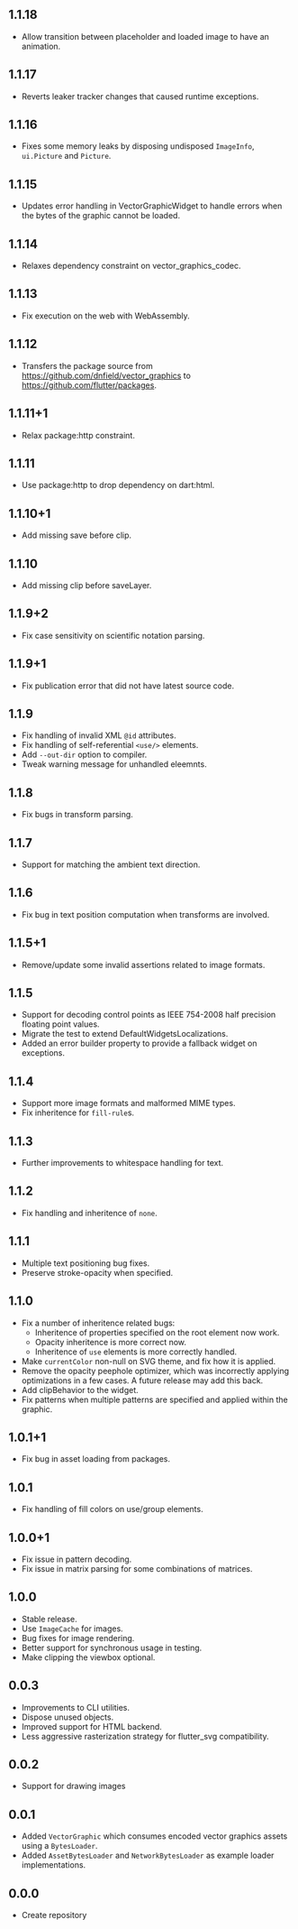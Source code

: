 ## 1.1.18

* Allow transition between placeholder and loaded image to have an animation.

## 1.1.17

* Reverts leaker tracker changes that caused runtime exceptions.

## 1.1.16

* Fixes some memory leaks by disposing undisposed `ImageInfo`, `ui.Picture` and `Picture`.

## 1.1.15

* Updates error handling in VectorGraphicWidget to handle errors when the bytes of the graphic cannot be loaded.

## 1.1.14

* Relaxes dependency constraint on vector_graphics_codec.

## 1.1.13

* Fix execution on the web with WebAssembly.

## 1.1.12

* Transfers the package source from https://github.com/dnfield/vector_graphics
  to https://github.com/flutter/packages.

## 1.1.11+1

* Relax package:http constraint.

## 1.1.11

* Use package:http to drop dependency on dart:html.

## 1.1.10+1

* Add missing save before clip.

## 1.1.10

* Add missing clip before saveLayer.

## 1.1.9+2

* Fix case sensitivity on scientific notation parsing.

## 1.1.9+1

* Fix publication error that did not have latest source code.

## 1.1.9

* Fix handling of invalid XML `@id` attributes.
* Fix handling of self-referential `<use/>` elements.
* Add `--out-dir` option to compiler.
* Tweak warning message for unhandled eleemnts.

## 1.1.8

* Fix bugs in transform parsing.

## 1.1.7

* Support for matching the ambient text direction.

## 1.1.6

* Fix bug in text position computation when transforms are involved.

## 1.1.5+1

* Remove/update some invalid assertions related to image formats.

## 1.1.5

* Support for decoding control points as IEEE 754-2008 half precision
  floating point values.
* Migrate the test to extend DefaultWidgetsLocalizations.
* Added an error builder property to provide a fallback widget on exceptions.

## 1.1.4

* Support more image formats and malformed MIME types.
* Fix inheritence for `fill-rule`s.

## 1.1.3

* Further improvements to whitespace handling for text.

## 1.1.2

* Fix handling and inheritence of `none`.

## 1.1.1

* Multiple text positioning bug fixes.
* Preserve stroke-opacity when specified.

## 1.1.0

* Fix a number of inheritence related bugs:
  * Inheritence of properties specified on the root element now work.
  * Opacity inheritence is more correct now.
  * Inheritence of `use` elements is more correctly handled.
* Make `currentColor` non-null on SVG theme, and fix how it is applied.
* Remove the opacity peephole optimizer, which was incorrectly applying
  optimizations in a few cases. A future release may add this back.
* Add clipBehavior to the widget.
* Fix patterns when multiple patterns are specified and applied within the
  graphic.

## 1.0.1+1

* Fix bug in asset loading from packages.

## 1.0.1

* Fix handling of fill colors on use/group elements.

## 1.0.0+1

* Fix issue in pattern decoding.
* Fix issue in matrix parsing for some combinations of matrices.

## 1.0.0

* Stable release.
* Use `ImageCache` for images.
* Bug fixes for image rendering.
* Better support for synchronous usage in testing.
* Make clipping the viewbox optional.

## 0.0.3

* Improvements to CLI utilities.
* Dispose unused objects.
* Improved support for HTML backend.
* Less aggressive rasterization strategy for flutter_svg compatibility.

## 0.0.2

* Support for drawing images

## 0.0.1

* Added `VectorGraphic` which consumes encoded vector graphics assets using
  a `BytesLoader`.
* Added `AssetBytesLoader` and `NetworkBytesLoader` as example loader
  implementations.

## 0.0.0

* Create repository

